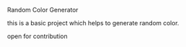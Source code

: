 Random Color Generator

this is a basic project which helps to generate random color.

open for contribution
